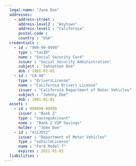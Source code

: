 ```yaml
---
  legal-name: "Jane Doe"
  addresses:
    - address-street :
      address-level2 : "Anytown"
      address-level1 : "California"
      postal-code :
      country : "USA"
  credentials :
    - id : "999-99-9999"
      type : "taxID"
      name : "Social Security Card"
      issuer : "Social Security Administration"
      subject : "Johnathon Doe"
      dob : 1901-01-01
    - id : "CA-40"
      type : "driversLicense"
      name : "California Drivers License"
      issuer : "California Department of Motor Vehicles"
      subject : "Johnny Doe"
      dob : 1901-01-01
  assets :
    - id : 999999-99999
      issuer : "Bank Z"
      type : "savingsAccount"
      name :  "Bank Z VIP Savings"
      holder : "John Doe"
    - id : "411JOY2"
      issuer : "Department of Motor Vehicles"
      type : "vehicleLicense"
      name : "Ford Model T"
      expires : 2021-01-01
  liabilities :
---
```

